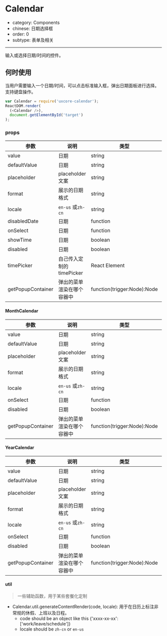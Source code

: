 # Calendar

- category: Components
- chinese: 日期选择框
- order: 0
- subtype: 表单及相关

---

输入或选择日期/时间的控件。

## 何时使用

当用户需要输入一个日期/时间，可以点击标准输入框，弹出日期面板进行选择。支持键盘操作。

```js
var Calendar = require('uxcore-calendar');
ReactDOM.render(
  (<Calendar />),
  document.getElementById('target')
);
```

### props

|参数|说明|类型|默认值|
|---|----|---|------|
|value|日期|string|无|
|defaultValue|日期|string|无|
|placeholder|placeholder文案|string|请选择日期|
|format|展示的日期格式|string|'yyyy-MM-dd'|
|locale|`en-us` 或`zh-cn`|string|`zh-cn`|
|disabledDate|日期|function|无|
|onSelect|日期|function|无|
|showTime|日期|boolean|false|
|disabled|日期|boolean|false|
|timePicker|自己传入定制的 timePicker|React Element|-|
|getPopupContainer| 弹出的菜单渲染在哪个容器中 | function(trigger:Node):Node | function(){return document.body;}|

#### MonthCalendar

|参数|说明|类型|默认值|
|---|----|---|------|
|value|日期|string|无|
|defaultValue|日期|string|无|
|placeholder|placeholder文案|string|请选择日期|
|format|展示的日期格式|string|'yyyy-MM'|
|locale|`en-us` 或`zh-cn`|string|`zh-cn`|
|onSelect|日期|function|无|
|disabled|日期|boolean|false|
|getPopupContainer| 弹出的菜单渲染在哪个容器中 | function(trigger:Node):Node | function(){return document.body;}|

#### YearCalendar

|参数|说明|类型|默认值|
|---|----|---|------|
|value|日期|string|无|
|defaultValue|日期|string|无|
|placeholder|placeholder文案|string|请选择日期|
|format|展示的日期格式|string|'yyyy'|
|locale|`en-us` 或`zh-cn`|string|`zh-cn`|
|onSelect|日期|function|无|
|disabled|日期|boolean|false|
|getPopupContainer| 弹出的菜单渲染在哪个容器中 | function(trigger:Node):Node | function(){return document.body;}|

#### util

> 一些辅助函数，用于某些套餐化定制

* Calendar.util.generateContentRender(code, locale): 用于在日历上标注非常规的休假、上班以及日程。
    * code should be an object like this {'xxxx-xx-xx': ['work/leave/schedule']}
    * locale should be `zh-cn` or `en-us`
